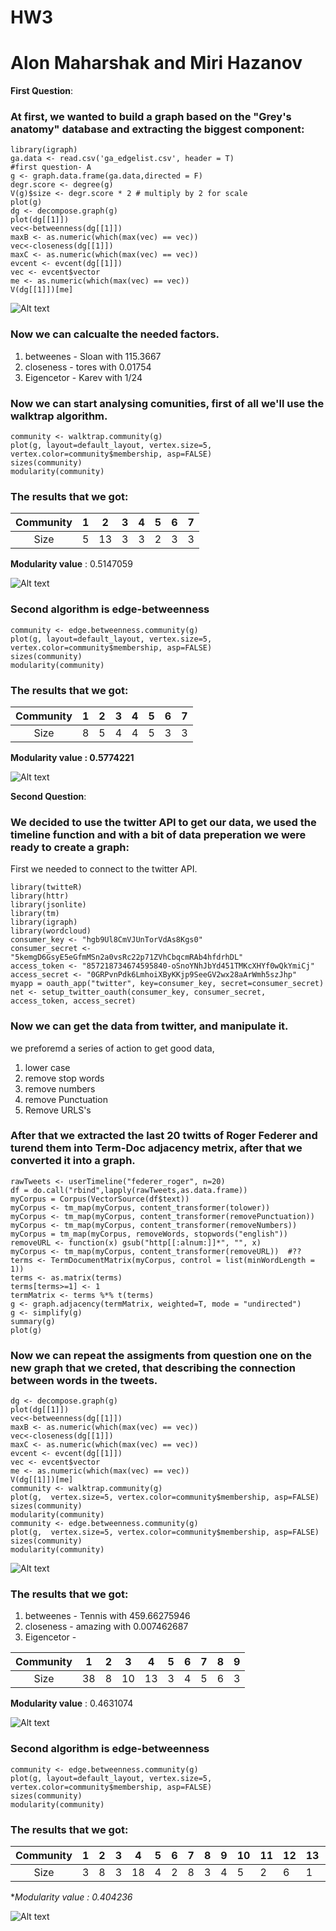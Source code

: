 # HW3
# Alon Maharshak and Miri Hazanov
**First Question**:
### At first, we wanted to build a graph based on the "Grey's anatomy" database and extracting the biggest component:

```{r}
library(igraph)
ga.data <- read.csv('ga_edgelist.csv', header = T)
#first question- A
g <- graph.data.frame(ga.data,directed = F)
degr.score <- degree(g)
V(g)$size <- degr.score * 2 # multiply by 2 for scale 
plot(g) 
dg <- decompose.graph(g)
plot(dg[[1]])
vec<-betweenness(dg[[1]])
maxB <- as.numeric(which(max(vec) == vec))
vec<-closeness(dg[[1]])
maxC <- as.numeric(which(max(vec) == vec))
evcent <- evcent(dg[[1]])
vec <- evcent$vector
me <- as.numeric(which(max(vec) == vec))
V(dg[[1]])[me]
```
![Alt text](https://github.com/alonma/HW3/blob/master/g1.JPG "Biggest component")

### Now we can calcualte the needed factors.
1. betweenes - Sloan with 115.3667
2. closeness - tores with 0.01754
3. Eigencetor - Karev with 1/24 

### Now we can start analysing comunities, first of all we'll use the walktrap algorithm.

```{r}
community <- walktrap.community(g)
plot(g, layout=default_layout, vertex.size=5, vertex.color=community$membership, asp=FALSE)
sizes(community)
modularity(community)
```
### The results that we got:

| Community | 1 |  2 | 3 | 4 | 5 | 6 | 7 |
|:---------:|:-:|:--:|:-:|:-:|:-:|:-:|---|
|   Size    | 5 | 13 | 3 | 3 | 2 | 3 | 3 |

**Modularity value** :  0.5147059

![Alt text](https://github.com/alonma/HW3/blob/master/g2.JPG "WalkTrap")

### Second algorithm is edge-betweenness

```{r}
community <- edge.betweenness.community(g)
plot(g, layout=default_layout, vertex.size=5, vertex.color=community$membership, asp=FALSE)
sizes(community)
modularity(community)
```
### The results that we got:

| Community | 1 |  2 | 3 | 4 | 5 | 6 | 7 |
|:---------:|:-:|:--:|:-:|:-:|:-:|:-:|---|
|   Size    | 8 | 5 | 4 | 4 | 5 | 3 | 3 |

**Modularity value :  0.5774221**

![Alt text](https://github.com/alonma/HW3/blob/master/g3.JPG "edge-betweenness")



**Second Question**:
### We decided to use the twitter API to get our data, we used the timeline function and with a bit of data preperation we were ready to create a graph:

First we needed to connect to the twitter API.

```{r}
library(twitteR)
library(httr)
library(jsonlite)
library(tm)
library(igraph)
library(wordcloud)
consumer_key <- "hgb9Ul8CmVJUnTorVdAs8Kgs0"
consumer_secret <- "5kemgD6GsyE5eGfmMSn2a0vsRc22p71ZVhCbqcmRAb4hfdrhDL"
access_token <- "857218734674595840-oSnoYNhJbYd451TMKcXHYf0wQkYmiCj"
access_secret <- "0GRPvnPdk6LmhoiXByKKjp9SeeGV2wx28aArWmh5szJhp"
myapp = oauth_app("twitter", key=consumer_key, secret=consumer_secret)
net <- setup_twitter_oauth(consumer_key, consumer_secret, access_token, access_secret)
```

### Now we can get the data from twitter, and manipulate it.
we preforemd a series of action to get good data,
1. lower case
2. remove stop words
3. remove numbers
4. remove Punctuation
5. Remove URLS's

### After that we extracted the last 20 twitts of Roger Federer and turend them into Term-Doc adjacency metrix, after that we converted it into a graph.

```{r}
rawTweets <- userTimeline("federer_roger", n=20)
df = do.call("rbind",lapply(rawTweets,as.data.frame))
myCorpus = Corpus(VectorSource(df$text))
myCorpus <- tm_map(myCorpus, content_transformer(tolower))
myCorpus <- tm_map(myCorpus, content_transformer(removePunctuation))
myCorpus <- tm_map(myCorpus, content_transformer(removeNumbers))
myCorpus = tm_map(myCorpus, removeWords, stopwords("english"))
removeURL <- function(x) gsub("http[[:alnum:]]*", "", x)
myCorpus <- tm_map(myCorpus, content_transformer(removeURL))  #??
terms <- TermDocumentMatrix(myCorpus, control = list(minWordLength = 1))
terms <- as.matrix(terms)
terms[terms>=1] <- 1
termMatrix <- terms %*% t(terms)
g <- graph.adjacency(termMatrix, weighted=T, mode = "undirected")
g <- simplify(g)
summary(g)
plot(g)
```

### Now we can repeat the assigments from question one on the new graph that we creted, that describing the connection between words in the tweets.

```{r}
dg <- decompose.graph(g)
plot(dg[[1]])
vec<-betweenness(dg[[1]])
maxB <- as.numeric(which(max(vec) == vec))
vec<-closeness(dg[[1]])
maxC <- as.numeric(which(max(vec) == vec))
evcent <- evcent(dg[[1]])
vec <- evcent$vector
me <- as.numeric(which(max(vec) == vec))
V(dg[[1]])[me]
community <- walktrap.community(g)
plot(g,  vertex.size=5, vertex.color=community$membership, asp=FALSE)
sizes(community)
modularity(community)
community <- edge.betweenness.community(g)
plot(g,  vertex.size=5, vertex.color=community$membership, asp=FALSE)
sizes(community)
modularity(community)
```
![Alt text](https://github.com/alonma/HW3/blob/master/g4.JPG "Federer_tweets")


### The results that we got:

1. betweenes - Tennis with 459.66275946
2. closeness - amazing with 0.007462687
3. Eigencetor - 

| Community |  1 | 2 |  3 |  4 | 5 | 6 | 7 | 8 | 9 |
|:---------:|:--:|:-:|:--:|:--:|:-:|:-:|---|---|---|
|    Size   | 38 | 8 | 10 | 13 | 3 | 4 | 5 | 6 | 3 |

**Modularity value** :  0.4631074

![Alt text](https://github.com/alonma/HW3/blob/master/g5.JPG "WalkTrap")

### Second algorithm is edge-betweenness

```{r}
community <- edge.betweenness.community(g)
plot(g, layout=default_layout, vertex.size=5, vertex.color=community$membership, asp=FALSE)
sizes(community)
modularity(community)
```
### The results that we got:

| Community | 1 | 2 |  3 |  4 | 5 | 6 | 7 | 8 | 9  | 10 | 11 | 12 | 13 | 14 | 15 | 16 | 17 | 18 | 19 | 20|
|:---------:|:-:|:-:|:--:|:--:|:-:|:-:|---|---|----|----|----|----|----|----|----|----|----|----|----|---|
|    Size   | 3 | 8 | 3  | 18 | 4 | 2 | 8 | 3 | 4  | 5  | 2  | 6  | 1  | 3  | 13  | 1  | 1  | 1 | 1  | 3 |

**Modularity value :  0.404236*

![Alt text](https://github.com/alonma/HW3/blob/master/g6.JPG "edge-betweenness")
